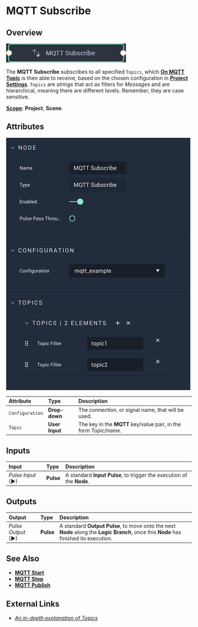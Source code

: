 # MQTT Subscribe

## Overview

![The MQTT Subscribe Node.](../../../.gitbook/assets/mqttsubscribenode20241.png)

The **MQTT Subscribe** subscribes to all specified `Topics`, which [**On MQTT Topic**](events/onmqtttopic.md) is then able to receive, based on the chosen configuration in [**Project Settings**](../../../modules/project-settings/mqtt.md). `Topics` are *strings* that act as filters for *Messages* and are hierarchical, meaning there are different levels. Remember, they are case sensitive.

[**Scope**](../overview.md#scopes): **Project**, **Scene**.

## Attributes

![The MQTT Subscribe Node Attributes.](../../../.gitbook/assets/mqttsubscribeattributes2.png)

| Attribute | Type | Description |
| :--- | :--- | :--- |
| `Configuration` | **Drop-down** | The connection, or signal name, that will be used. |
| `Topic` | **User Input** | The key in the **MQTT** key/value pair, in the form _Topic/name_. |

## Inputs

| Input | Type | Description |
| :--- | :--- | :--- |
| _Pulse Input_ \(►\) | **Pulse** | A standard **Input Pulse**, to trigger the execution of the **Node**. |

## Outputs

| Output | Type | Description |
| :--- | :--- | :--- |
| _Pulse Output_ \(►\) | **Pulse** | A standard **Output Pulse**, to move onto the next **Node** along the **Logic Branch**, once this **Node** has finished its execution. |

## See Also

* [**MQTT Start**](mqttstart.md)
* [**MQTT Stop**](mqttstop.md)
* [**MQTT Publish**](mqttpublish.md)

## External Links

* [_An in-depth explanation of Topics_](http://www.steves-internet-guide.com/understanding-mqtt-topics/#:~:text=%20Understanding%20MQTT%20Topics%20%201%20The%20%24SYS,publish%20to%20an%20individual%20topic.%20That...%20More%20)

